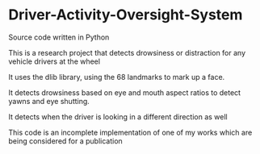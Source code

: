 # Driver-Activity-Oversight-System
Source code written in Python

This is a research project that detects drowsiness or distraction for any vehicle drivers at the wheel

It uses the dlib library, using the 68 landmarks to mark up a face. 

It detects drowsiness based on eye and mouth aspect ratios to detect yawns and eye shutting.

It detects when the driver is looking in a different direction as well

This code is an incomplete implementation of one of my works which are being considered for a publication

